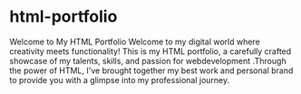 # html-portfolio
Welcome to My HTML Portfolio  Welcome to my digital world where creativity meets functionality! This is my HTML portfolio, a carefully crafted showcase of my talents, skills, and passion for webdevelopment .Through the power of HTML, I've brought together my best work and personal brand to provide you with a glimpse into my professional journey.

